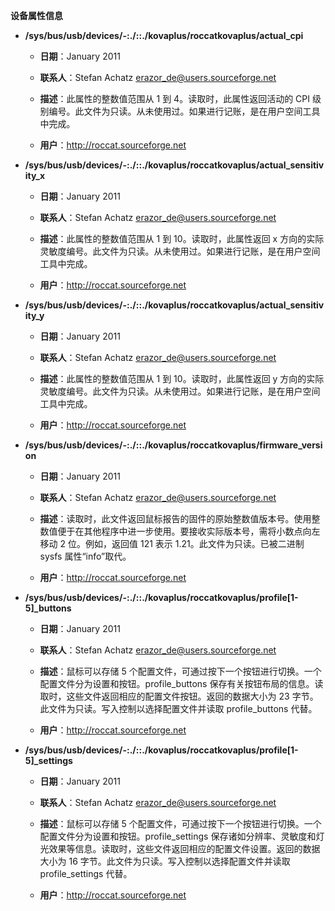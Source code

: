 **设备属性信息**

- **/sys/bus/usb/devices/<busnum>-<devnum>:<config num>.<interface num>/<hid-bus>:<vendor-id>:<product-id>.<num>/kovaplus/roccatkovaplus<minor>/actual_cpi**

    - **日期**：January 2011

    - **联系人**：Stefan Achatz <erazor_de@users.sourceforge.net>

    - **描述**：此属性的整数值范围从 1 到 4。读取时，此属性返回活动的 CPI 级别编号。此文件为只读。从未使用过。如果进行记账，是在用户空间工具中完成。

    - **用户**：http://roccat.sourceforge.net

- **/sys/bus/usb/devices/<busnum>-<devnum>:<config num>.<interface num>/<hid-bus>:<vendor-id>:<product-id>.<num>/kovaplus/roccatkovaplus<minor>/actual_sensitivity_x**

    - **日期**：January 2011

    - **联系人**：Stefan Achatz <erazor_de@users.sourceforge.net>

    - **描述**：此属性的整数值范围从 1 到 10。读取时，此属性返回 x 方向的实际灵敏度编号。此文件为只读。从未使用过。如果进行记账，是在用户空间工具中完成。

    - **用户**：http://roccat.sourceforge.net

- **/sys/bus/usb/devices/<busnum>-<devnum>:<config num>.<interface num>/<hid-bus>:<vendor-id>:<product-id>.<num>/kovaplus/roccatkovaplus<minor>/actual_sensitivity_y**

    - **日期**：January 2011

    - **联系人**：Stefan Achatz <erazor_de@users.sourceforge.net>

    - **描述**：此属性的整数值范围从 1 到 10。读取时，此属性返回 y 方向的实际灵敏度编号。此文件为只读。从未使用过。如果进行记账，是在用户空间工具中完成。

    - **用户**：http://roccat.sourceforge.net

- **/sys/bus/usb/devices/<busnum>-<devnum>:<config num>.<interface num>/<hid-bus>:<vendor-id>:<product-id>.<num>/kovaplus/roccatkovaplus<minor>/firmware_version**

    - **日期**：January 2011

    - **联系人**：Stefan Achatz <erazor_de@users.sourceforge.net>

    - **描述**：读取时，此文件返回鼠标报告的固件的原始整数值版本号。使用整数值便于在其他程序中进一步使用。要接收实际版本号，需将小数点向左移动 2 位。例如，返回值 121 表示 1.21。此文件为只读。已被二进制 sysfs 属性“info”取代。

    - **用户**：http://roccat.sourceforge.net

- **/sys/bus/usb/devices/<busnum>-<devnum>:<config num>.<interface num>/<hid-bus>:<vendor-id>:<product-id>.<num>/kovaplus/roccatkovaplus<minor>/profile[1-5]_buttons**

    - **日期**：January 2011

    - **联系人**：Stefan Achatz <erazor_de@users.sourceforge.net>

    - **描述**：鼠标可以存储 5 个配置文件，可通过按下一个按钮进行切换。一个配置文件分为设置和按钮。profile_buttons 保存有关按钮布局的信息。读取时，这些文件返回相应的配置文件按钮。返回的数据大小为 23 字节。此文件为只读。写入控制以选择配置文件并读取 profile_buttons 代替。

    - **用户**：http://roccat.sourceforge.net

- **/sys/bus/usb/devices/<busnum>-<devnum>:<config num>.<interface num>/<hid-bus>:<vendor-id>:<product-id>.<num>/kovaplus/roccatkovaplus<minor>/profile[1-5]_settings**

    - **日期**：January 2011

    - **联系人**：Stefan Achatz <erazor_de@users.sourceforge.net>

    - **描述**：鼠标可以存储 5 个配置文件，可通过按下一个按钮进行切换。一个配置文件分为设置和按钮。profile_settings 保存诸如分辨率、灵敏度和灯光效果等信息。读取时，这些文件返回相应的配置文件设置。返回的数据大小为 16 字节。此文件为只读。写入控制以选择配置文件并读取 profile_settings 代替。

    - **用户**：http://roccat.sourceforge.net